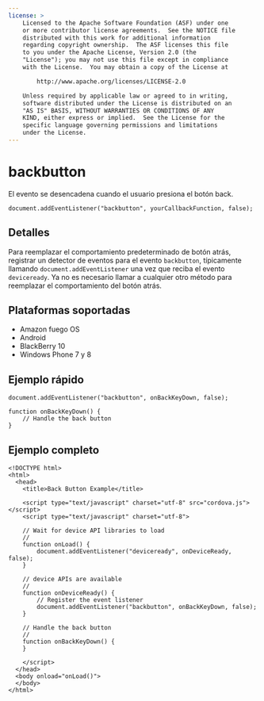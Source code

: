 ```yaml
---
license: >
    Licensed to the Apache Software Foundation (ASF) under one
    or more contributor license agreements.  See the NOTICE file
    distributed with this work for additional information
    regarding copyright ownership.  The ASF licenses this file
    to you under the Apache License, Version 2.0 (the
    "License"); you may not use this file except in compliance
    with the License.  You may obtain a copy of the License at

        http://www.apache.org/licenses/LICENSE-2.0

    Unless required by applicable law or agreed to in writing,
    software distributed under the License is distributed on an
    "AS IS" BASIS, WITHOUT WARRANTIES OR CONDITIONS OF ANY
    KIND, either express or implied.  See the License for the
    specific language governing permissions and limitations
    under the License.
---
```


# backbutton

El evento se desencadena cuando el usuario presiona el botón back.

    document.addEventListener("backbutton", yourCallbackFunction, false);
    

## Detalles

Para reemplazar el comportamiento predeterminado de botón atrás, registrar un detector de eventos para el evento `backbutton`, típicamente llamando `document.addEventListener` una vez que reciba el evento `deviceready`. Ya no es necesario llamar a cualquier otro método para reemplazar el comportamiento del botón atrás.

## Plataformas soportadas

*   Amazon fuego OS
*   Android
*   BlackBerry 10
*   Windows Phone 7 y 8

## Ejemplo rápido

    document.addEventListener("backbutton", onBackKeyDown, false);
    
    function onBackKeyDown() {
        // Handle the back button
    }
    

## Ejemplo completo

    <!DOCTYPE html>
    <html>
      <head>
        <title>Back Button Example</title>
    
        <script type="text/javascript" charset="utf-8" src="cordova.js"></script>
        <script type="text/javascript" charset="utf-8">
    
        // Wait for device API libraries to load
        //
        function onLoad() {
            document.addEventListener("deviceready", onDeviceReady, false);
        }
    
        // device APIs are available
        //
        function onDeviceReady() {
            // Register the event listener
            document.addEventListener("backbutton", onBackKeyDown, false);
        }
    
        // Handle the back button
        //
        function onBackKeyDown() {
        }
    
        </script>
      </head>
      <body onload="onLoad()">
      </body>
    </html>
